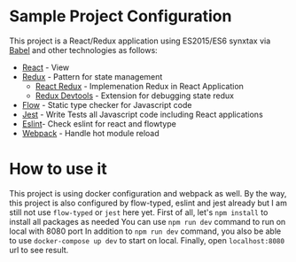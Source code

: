 # Sample Project Configuration
This project is a React/Redux application using ES2015/ES6 synxtax via [Babel](http://babeljs.io/) and other technologies as follows:
- [React](https://facebook.github.io/react/docs/getting-started.html) - View
- [Redux](http://redux.js.org/) - Pattern for state management
  - [React Redux](https://github.com/rackt/react-redux) - Implemenation Redux in React Application
  - [Redux Devtools](https://github.com/gaearon/redux-devtools) - Extension for debugging state redux
- [Flow](https://flow.org/en/docs/getting-started/) - Static type checker for Javascript code
- [Jest](https://facebook.github.io/jest/) - Write Tests all Javascript code including React applications
- [Eslint](https://eslint.org/)- Check eslint for react and flowtype
- [Webpack](https://webpack.js.org/) - Handle hot module reload


# How to use it
This project is using docker configuration and webpack as well. By the way, this project is also configured by flow-typed, eslint and jest already but I am still not use `flow-typed` or `jest` here yet.
First of all, let's `npm install` to install all packages as needed
You can use `npm run dev` command to run on local with 8080 port
In addition to `npm run dev` command, you also be able to use `docker-compose up dev` to start on local.
Finally, open `localhost:8080` url to see result.